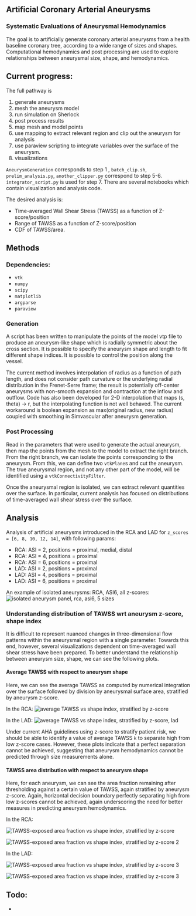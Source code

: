 
## Artificial Coronary Arterial Aneurysms
### Systematic Evaluations of Aneurysmal Hemodynamics 

The goal is to artificially generate coronary arterial aneurysms from a health baseline coronary tree, according to a wide range of sizes and shapes. Computational hemodynamics and post processing are used to explore relationships between aneurysmal size, shape, and hemodynamics. 

## Current progress: 

The full pathway is 
1. generate aneurysms 
2. mesh the aneurysm model 
3. run simulation on Sherlock
4. post process results
5. map mesh and model points 
6. use mapping to extract relevant region and clip out the aneurysm for analysis 
7. use paraview scripting to integrate variables over the surface of the aneurysm. 
8. visualizations

`AneurysmGeneration` corresponds to step 1 , `batch_clip.sh`, `prelim_analysis.py`, `another_clipper.py` correspond to step 5-6. `integrator_script.py` is used for step 7. There are several notebooks which contain visualization and analysis code. 

The desired analysis is: 
* Time-averaged Wall Shear Stress (TAWSS) as a function of Z-score/position
* Range of TAWSS as a function of Z-score/position
* CDF of TAWSS/area. 

## Methods 
### Dependencies: 
* `vtk`
* `numpy`
* `scipy`
* `matplotlib`
* `argparse`
* `paraview`

### Generation 
A script has been written to manipulate the points of the model vtp file to produce an aneurysm-like shape which is radially symmetric about the cross section. It is possible to specify the aneurysm shape and length to fit different shape indices. It is possible to control the position along the vessel. 

The current method involves interpolation of radius as a function of path length, and does not consider path curvature or the underlying radial distribution in the Frenet-Serre frame; the result is potentially off-center aneurysms with non-smooth expansion and contraction at the inflow and outflow. Code has also been developed for 2-D interpolation that maps (s, theta) -> r, but the interpolating function is not well behaved. The current workaround is boolean expansion as max(original radius, new radius) coupled with smoothing in Simvascular after aneurysm generation. 

### Post Processing
Read in the parameters that were used to generate the actual aneurysm, then map the points from the mesh to the model to extract the right branch. From the right branch, we can isolate the points corresponding to the aneurysm. From this, we can define two `vtkPlane`s and cut the aneurysm. The true aneurysmal region, and not any other part of the model, will be identified using a `vtkConnectivityFilter`. 

Once the aneurysmal region is isolated, we can extract relevant quantities over the surface. In particular, current analysis has focused on distributions of time-averaged wall shear stress over the surface. 

## Analysis 

Analysis of artificial aneurysms introduced in the RCA and LAD for `z_scores = [6, 8, 10, 12, 14]`, with following params: 
* RCA: ASI = 2, positions = proximal, medial, distal
* RCA: ASI = 4, positions = proximal
* RCA: ASI = 6, positions = proximal
* LAD: ASI = 2, positions = proximal 
* LAD: ASI = 4, positions = proximal
* LAD: ASI = 6, positions = proximal 

An example of isolated aneurysms: RCA, ASI6, all z-scores: 
![isolated aneurysm panel, rca, asi6, 5 sizes](post_process_plots/prox_asi_6_tawss.png)

### Understanding distribution of TAWSS wrt aneurysm z-score, shape index

It is difficult to represent nuanced changes in three-dimensional flow patterns within the aneurysmal region with a single parameter. Towards this end, however, several visualizations dependent on time-averaged wall shear stress have been prepared. To better understand the relationship between aneurysm size, shape, we can see the following plots. 

#### Average TAWSS with respect to aneurysm shape
Here, we can see the average TAWSS as computed by numerical integration over the surface followed by division by aneurysmal surface area, stratified by aneurysm z-score. 

In the RCA: 
![average TAWSS vs shape index, stratified by z-score](post_process_plots/average_wss_shape_index_rca.png)

In the LAD: 
![average TAWSS vs shape index, stratified by z-score, lad](post_process_plots/average_wss_shape_index_lad.png)

Under current AHA guidelines using z-score to stratify patient risk, we should be able to identify a value of average TAWSS `k` to separate high from low z-score cases. However, these plots indicate that a perfect separation cannot be achieved, suggesting that aneurysm hemodynamics cannot be predicted through size measurements alone. 

#### TAWSS area distribution with respect to aneurysm shape
Here, for each aneurysm, we can see the area fraction remaining after thresholding against a certain value of TAWSS, again stratified by aneurysm z-score. Again, horizontal decision boundary perfectly separating high from low z-scores cannot be achieved, again underscoring the need for better measures in predicting aneurysm hemodynamics. 

In the RCA: 

![TAWSS-exposed area fraction vs shape index, stratified by z-score](post_process_plots/threshold_1_shape_index_rca.png)

![TAWSS-exposed area fraction vs shape index, stratified by z-score 2](post_process_plots/threshold_3_shape_index_rca.png)

In the LAD: 

![TAWSS-exposed area fraction vs shape index, stratified by z-score 3](post_process_plots/threshold_1_shape_index_lad.png)

![TAWSS-exposed area fraction vs shape index, stratified by z-score 3](post_process_plots/threshold_3_shape_index_lad.png)






## Todo: 
* 


